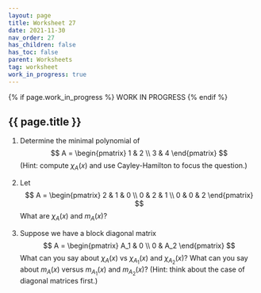 ```yaml
---
layout: page
title: Worksheet 27
date: 2021-11-30
nav_order: 27
has_children: false
has_toc: false
parent: Worksheets
tag: worksheet
work_in_progress: true
---
```


{% if page.work_in_progress %}
    WORK IN PROGRESS
{% endif %}

## {{ page.title }}

1. Determine the minimal polynomial of 
$$
A = 
\begin{pmatrix} 
1 & 2 \\
3 & 4 
\end{pmatrix}
$$
(Hint: compute $\chi_A(x)$ and use Cayley-Hamilton to 
focus the question.)

2. Let 
$$
A = 
\begin{pmatrix}
2 & 1 & 0 \\
0 & 2 & 1 \\
0 & 0 & 2
\end{pmatrix}
$$
What are $\chi_A(x)$ and $m_A(x)$? 

3. Suppose we have a block diagonal matrix 
$$
A = 
\begin{pmatrix} 
A_1 & 0 \\
0 & A_2 
\end{pmatrix}
$$
What can you say about $\chi_A(x)$ vs $\chi_{A_1}(x)$ and 
$\chi_{A_2}(x)$? What can you say about $m_A(x)$ versus 
$m_{A_1}(x)$ and $m_{A_2}(x)$? (Hint: think about the case of 
diagonal matrices first.)  
